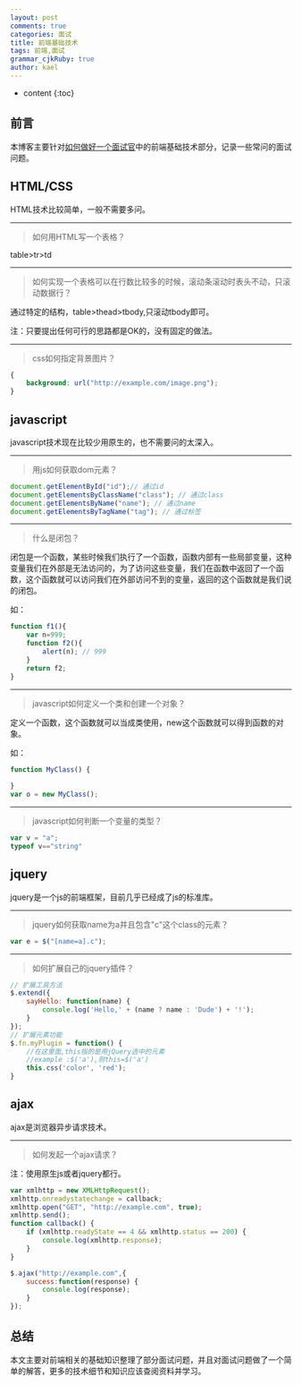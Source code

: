 ```yaml
---
layout: post
comments: true
categories: 面试
title: 前端基础技术
tags: 前端,面试
grammar_cjkRuby: true
author: kael
---
```


* content
{:toc}

## 前言

本博客主要针对[如何做好一个面试官](如何做好一个面试官)中的前端基础技术部分，记录一些常问的面试问题。

## HTML/CSS

HTML技术比较简单，一般不需要多问。

----
> 如何用HTML写一个表格？

table>tr>td

----
> 如何实现一个表格可以在行数比较多的时候，滚动条滚动时表头不动，只滚动数据行？

通过特定的结构，table>thead>tbody,只滚动tbody即可。

注：只要提出任何可行的思路都是OK的，没有固定的做法。

----
> css如何指定背景图片？

```css
{
    background: url("http://example.com/image.png");
}
```

## javascript

javascript技术现在比较少用原生的，也不需要问的太深入。

----
> 用js如何获取dom元素？

```javascript
document.getElementById("id");// 通过id
document.getElementsByClassName("class"); // 通过class
document.getElementsByName("name"); // 通过name
document.getElementsByTagName("tag"); // 通过标签
```

----
> 什么是闭包？

闭包是一个函数，某些时候我们执行了一个函数，函数内部有一些局部变量，这种变量我们在外部是无法访问的，为了访问这些变量，我们在函数中返回了一个函数，这个函数就可以访问我们在外部访问不到的变量，返回的这个函数就是我们说的闭包。

如：

```javascript
function f1(){
    var n=999;
    function f2(){
        alert(n); // 999
    }
    return f2;
}
```

----
> javascript如何定义一个类和创建一个对象？

定义一个函数，这个函数就可以当成类使用，new这个函数就可以得到函数的对象。

如：

```javascript
function MyClass() {
  
}
var o = new MyClass();
```

----
> javascript如何判断一个变量的类型？

```javascript
var v = "a";
typeof v=="string"
```

## jquery

jquery是一个js的前端框架，目前几乎已经成了js的标准库。

----
> jquery如何获取name为a并且包含"c"这个class的元素？

```javascript
var e = $("[name=a].c");
```

----
> 如何扩展自己的jquery插件？

```javascript
// 扩展工具方法
$.extend({
    sayHello: function(name) {
        console.log('Hello,' + (name ? name : 'Dude') + '!');
    }
});
// 扩展元素功能
$.fn.myPlugin = function() {
    //在这里面,this指的是用jQuery选中的元素
    //example :$('a'),则this=$('a')
    this.css('color', 'red');
}
```

## ajax

ajax是浏览器异步请求技术。

----
> 如何发起一个ajax请求？

注：使用原生js或者jquery都行。

```javascript
var xmlhttp = new XMLHttpRequest();
xmlhttp.onreadystatechange = callback;
xmlhttp.open("GET", "http://example.com", true);
xmlhttp.send();
function callback() {
    if (xmlhttp.readyState == 4 && xmlhttp.status == 200) {
        console.log(xmlhttp.response);
    }
}
```

```javascript
$.ajax("http://example.com",{
    success:function(response) {
        console.log(response);      
    }
});
```

## 总结

本文主要对前端相关的基础知识整理了部分面试问题，并且对面试问题做了一个简单的解答，更多的技术细节和知识应该查阅资料并学习。